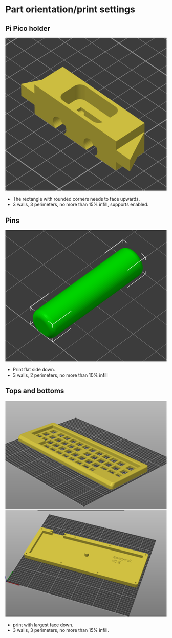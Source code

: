# Part orientation/print settings
## Pi Pico holder
![pph orientation](/images/pph_orientation.png)
- The rectangle with rounded corners needs to face upwards.
- 3 walls, 3 perimeters, no more than 15% infill, supports enabled.
## Pins
![pin orientation](/images/pin_orientation.png)
- Print flat side down.
- 3 walls, 2 perimeters, no more than 10% infill
## Tops and bottoms
![top orientation](/images/top_orientation.png)
![bottom orientation](/images/bottom_orientation.png)
- print with largest face down.
- 3 walls, 3 perimeters, no more than 15% infill.

